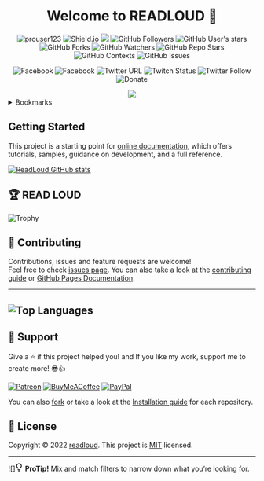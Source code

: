<h1 align="center">Welcome to READLOUD 👋</h1>

<div align="center">

![prouser123](https://img.shields.io/badge/prouser123.me-misc-green?url=https://prouser123.me/misc/mastodon-userid-lookup.html)
![Shield.io](https://img.shields.io/badge/shield.io-build-orang.svg?style=sociale?url=https://shields.io/category/build)
![](https://komarev.com/ghpvc/?username=your-github-readloud&color=red&label=PROFILE+VIEWS&style=social)
![GitHub Followers](https://img.shields.io/github/followers/readloud?label=Follow)
![GitHub User's stars](https://img.shields.io/github/stars/readloud?affiliations=OWNER%2CCOLLABORATOR)
![GitHub Forks](https://img.shields.io/github/forks/danielmiessler/SecLists?label=Fork)
![GitHub Watchers](https://img.shields.io/github/watchers/danielmiessler/SecLists?label=Watch)
![GitHub Repo Stars](https://img.shields.io/github/stars/danielmiessler/SecLists?style=social)
![GitHub Contexts](https://img.shields.io/github/status/contexts/pulls/danielmiessler/SecLists/1?style=social)
![GitHub Issues](https://img.shields.io/github/issues/danielmiessler/SecLists?style=social)

![Facebook](https://img.shields.io/badge/facebook-page-blue.svg?url=https://facebook.com/anonymansz)
![Facebook](https://img.shields.io/badge/facebook-profile-brightgreen.svg?url=https://facebook.com/mansz81)
![Twitter URL](https://img.shields.io/twitter/url?url=https%3A%2F%2Ftwitter.com/mansz81?style=social)
![Twitch Status](https://img.shields.io/twitch/status/readloud?style=social)
![Twitter Follow](https://img.shields.io/twitter/follow/mansz81?label=Follow)
![Donate](https://img.shields.io/badge/Donate-PayPal-green.svg?url=https://www.paypal.com/cgi-bin/webscr?cmd=_s-xclick&hosted_button_id=readloud)

<img src="https://www.photofunky.net/output/image/b/d/b/3/bdb3e7/photofunky.gif">
</div>

<!-- TABLE OF CONTENTS -->
<details>
  <summary>Bookmarks</summary>
  <ul>
    <li><a href="https://readloud.github.io/">🏠 Homepage</a></li>
    <li><a href="https://gist.github.com/readloud">🐙 Gist</a></li>
    <li><a href="https://github.com/readloud/h4cker.git">🔖 Cheatsheets</a></li>
    <li><a href="https://github.com/readloud/Personal-Documentation">📄 Documentation</a></li>
    <li><a href="https://github.com/readloud/readloud/wiki/">🔊 Wiki</a></li>
    <li><a href="https://readloud.github.io/faucetmonitor/">💱 Faucet Monitor</a></li>
  </ul>
</details>

## Getting Started

This project is a starting point for [online documentation](https://github.com/oneplus-x), which offers tutorials, samples, guidance on development, and a full reference.

[![ReadLoud GitHub stats](https://github-readme-stats.vercel.app/api?username=readloud&show_icons=true&theme=radical)](https://github-readme-stats.vercel.app/api/top-langs/?username=readloud&layout=compact&langs_count=6&theme=radical)
  
## 🏆 READ LOUD

![Trophy](https://github-profile-trophy.vercel.app/?username=readloud&no-bg=true)

  
## 🤝 Contributing

Contributions, issues and feature requests are welcome!<br />Feel free to check [issues page](https://github.com/readloud/readloud/issues). You can also take a look at the [contributing guide](https://github.com/github/docs/blob/main/CONTRIBUTING.md) or [GitHub Pages Documentation](https://docs.github.com/en).

---
![Top Languages](https://github-readme-stats.vercel.app/api/top-langs/?username=readloud&layout=compact&langs_count=6&theme=radical)
---

## 🥰 Support

Give a ⭐️ if this project helped you! and If you like my work, support me to create more! 😎👍<br>

[![Patreon](https://img.shields.io/badge/Patreon-F96854?style=for-the-badge&logo=patreon&logoColor=white)](https://www.patreon.com/mansz81)
[![BuyMeACoffee](https://img.shields.io/badge/Buy%20Me%20a%20Coffee-ffdd00?style=for-the-badge&logo=buy-me-a-coffee&logoColor=black)](https://www.buymeacoffee.com/forever812S)
[![PayPal](https://img.shields.io/badge/PayPal-00457C?style=for-the-badge&logo=paypal&logoColor=white)](https://www.paypal.me/readloud)

You can also 
[fork](https://github.com/readloud/readloud/fork) or take a look at the [Installation guide](https://github.com/git-guides/install-git) for each repository.


## 📝 License

Copyright © 2022 [readloud](https://github.com/readloud). This project is [MIT](https://github.com/readloud/readloud/blob/master/LICENSE) licensed.

***

![]<svg aria-hidden="true" height="16" viewBox="0 0 16 16" version="1.1" width="16" data-view-component="true" class="octicon octicon-light-bulb color-fg-muted">
    <path fill-rule="evenodd" d="M8 1.5c-2.363 0-4 1.69-4 3.75 0 .984.424 1.625.984 2.304l.214.253c.223.264.47.556.673.848.284.411.537.896.621 1.49a.75.75 0 01-1.484.211c-.04-.282-.163-.547-.37-.847a8.695 8.695 0 00-.542-.68c-.084-.1-.173-.205-.268-.32C3.201 7.75 2.5 6.766 2.5 5.25 2.5 2.31 4.863 0 8 0s5.5 2.31 5.5 5.25c0 1.516-.701 2.5-1.328 3.259-.095.115-.184.22-.268.319-.207.245-.383.453-.541.681-.208.3-.33.565-.37.847a.75.75 0 01-1.485-.212c.084-.593.337-1.078.621-1.489.203-.292.45-.584.673-.848.075-.088.147-.173.213-.253.561-.679.985-1.32.985-2.304 0-2.06-1.637-3.75-4-3.75zM6 15.25a.75.75 0 01.75-.75h2.5a.75.75 0 010 1.5h-2.5a.75.75 0 01-.75-.75zM5.75 12a.75.75 0 000 1.5h4.5a.75.75 0 000-1.5h-4.5z"></path>
</svg>
  <strong class="color-fg-default">ProTip!</strong>
  Mix and match filters to narrow down what you’re looking for.
</div>
